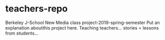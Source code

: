 # teachers-repo
Berkeley J-School New Media class project-2019-spring-semester
Put an explanation aboutthis project here. Teaching teachers... stories = lessons from students... 
